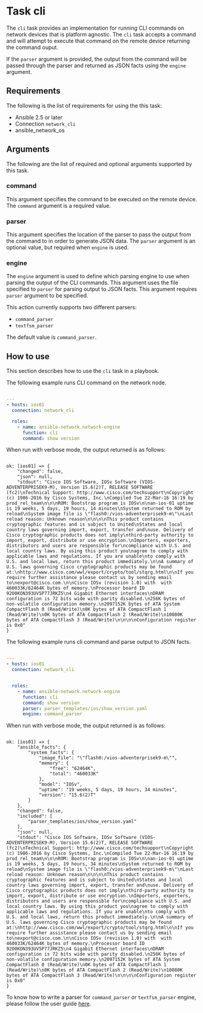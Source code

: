 # Task cli
The ```cli``` task provides an implementation for running CLI commands on
network devices that is platform agnostic. The ```cli``` task accepts a
command and will attempt to execute that command on the remote device returning
the command ouput.

If the ```parser``` argument is provided, the output from the command will be
passed through the parser and returned as JSON facts using the ```engine```
argument.


## Requirements
The following is the list of requirements for using the this task:

* Ansible 2.5 or later
* Connection ```network_cli```
* ansible_network_os

## Arguments
The following are the list of required and optional arguments supported by this
task.

### command
This argument specifies the command to be executed on the remote device. The
```command``` argument is a required value.

### parser
This argument specifies the location of the parser to pass the output from the command to
in order to generate JSON data. The ```parser``` argument is an optional value, but required
when ```engine``` is used.

### engine
The ```engine``` argument is used to define which parsing engine to use when parsing the output
of the CLI commands. This argument uses the file specified to ```parser``` for parsing output to
JSON facts. This argument requires ```parser``` argument to be specified.

This action currently supports two different parsers:

* ```command_parser```
* ```textfsm_parser```

The default value is ```command_parser```.

## How to use
This section describes how to use the ```cli``` task in a playbook.


The following example runs CLI command on the network node.
```yaml

---
- hosts: ios01
  connection: network_cli

  roles:
    - name: ansible-network.network-engine
      function: cli
      command: show version

```

When run with verbose mode, the output returned is as follows:

```

ok: [ios01] => {
    "changed": false,
    "json": null,
    "stdout": "Cisco IOS Software, IOSv Software (VIOS-ADVENTERPRISEK9-M), Version 15.6(2)T, RELEASE SOFTWARE (fc2)\nTechnical Support: http://www.cisco.com/techsupport\nCopyright (c) 1986-2016 by Cisco Systems, Inc.\nCompiled Tue 22-Mar-16 16:19 by prod_rel_team\n\n\nROM: Bootstrap program is IOSv\n\nan-ios-01 uptime is 19 weeks, 5 days, 19 hours, 14 minutes\nSystem returned to ROM by reload\nSystem image file is \"flash0:/vios-adventerprisek9-m\"\nLast reload reason: Unknown reason\n\n\n\nThis product contains cryptographic features and is subject to United\nStates and local country laws governing import, export, transfer and\nuse. Delivery of Cisco cryptographic products does not imply\nthird-party authority to import, export, distribute or use encryption.\nImporters, exporters, distributors and users are responsible for\ncompliance with U.S. and local country laws. By using this product you\nagree to comply with applicable laws and regulations. If you are unable\nto comply with U.S. and local laws, return this product immediately.\n\nA summary of U.S. laws governing Cisco cryptographic products may be found at:\nhttp://www.cisco.com/wwl/export/crypto/tool/stqrg.html\n\nIf you require further assistance please contact us by sending email to\nexport@cisco.com.\n\nCisco IOSv (revision 1.0) with  with 460033K/62464K bytes of memory.\nProcessor board ID 92O0KON393UV5P77JRKZ5\n4 Gigabit Ethernet interfaces\nDRAM configuration is 72 bits wide with parity disabled.\n256K bytes of non-volatile configuration memory.\n2097152K bytes of ATA System CompactFlash 0 (Read/Write)\n0K bytes of ATA CompactFlash 1 (Read/Write)\n0K bytes of ATA CompactFlash 2 (Read/Write)\n10080K bytes of ATA CompactFlash 3 (Read/Write)\n\n\n\nConfiguration register is 0x0"
}

```

The following example runs cli command and parse output to JSON facts.
```yaml

---
- hosts: ios01
  connection: network_cli


  roles:
    - name: ansible-network.network-engine
      function: cli
      command: show version
      parser: parser_templates/ios/show_version.yaml
      engine: command_parser

```

When run with verbose mode, the output returned is as follows:

```

ok: [ios01] => {
    "ansible_facts": {
        "system_facts": {
            "image_file": "\"flash0:/vios-adventerprisek9-m\"",
            "memory": {
                "free": "62464K",
                "total": "460033K"
            },
            "model": "IOSv",
            "uptime": "19 weeks, 5 days, 19 hours, 34 minutes",
            "version": "15.6(2)T"
        }
    },
    "changed": false,
    "included": [
        "parser_templates/ios/show_version.yaml"
    ],
    "json": null,
    "stdout": "Cisco IOS Software, IOSv Software (VIOS-ADVENTERPRISEK9-M), Version 15.6(2)T, RELEASE SOFTWARE (fc2)\nTechnical Support: http://www.cisco.com/techsupport\nCopyright (c) 1986-2016 by Cisco Systems, Inc.\nCompiled Tue 22-Mar-16 16:19 by prod_rel_team\n\n\nROM: Bootstrap program is IOSv\n\nan-ios-01 uptime is 19 weeks, 5 days, 19 hours, 34 minutes\nSystem returned to ROM by reload\nSystem image file is \"flash0:/vios-adventerprisek9-m\"\nLast reload reason: Unknown reason\n\n\n\nThis product contains cryptographic features and is subject to United\nStates and local country laws governing import, export, transfer and\nuse. Delivery of Cisco cryptographic products does not imply\nthird-party authority to import, export, distribute or use encryption.\nImporters, exporters, distributors and users are responsible for\ncompliance with U.S. and local country laws. By using this product you\nagree to comply with applicable laws and regulations. If you are unable\nto comply with U.S. and local laws, return this product immediately.\n\nA summary of U.S. laws governing Cisco cryptographic products may be found at:\nhttp://www.cisco.com/wwl/export/crypto/tool/stqrg.html\n\nIf you require further assistance please contact us by sending email to\nexport@cisco.com.\n\nCisco IOSv (revision 1.0) with  with 460033K/62464K bytes of memory.\nProcessor board ID 92O0KON393UV5P77JRKZ5\n4 Gigabit Ethernet interfaces\nDRAM configuration is 72 bits wide with parity disabled.\n256K bytes of non-volatile configuration memory.\n2097152K bytes of ATA System CompactFlash 0 (Read/Write)\n0K bytes of ATA CompactFlash 1 (Read/Write)\n0K bytes of ATA CompactFlash 2 (Read/Write)\n10080K bytes of ATA CompactFlash 3 (Read/Write)\n\n\n\nConfiguration register is 0x0"
}

```

To know how to write a parser for ```command_parser``` or ```textfsm_parser``` engine, please follow the user guide [here](https://github.com/ansible-network/network-engine/blob/devel/docs/user_guide/README.md).
